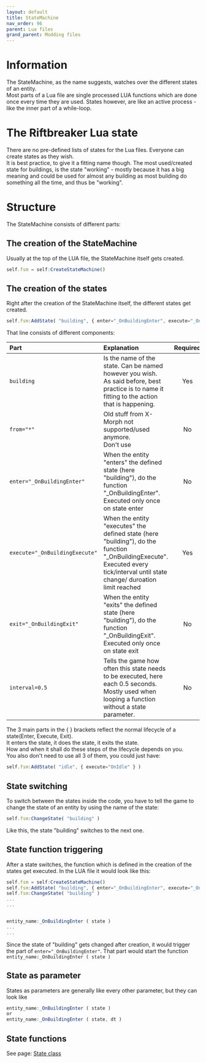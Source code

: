 ```yaml
---
layout: default
title: StateMachine
nav_order: 96
parent: Lua files
grand_parent: Modding files
---
```


# Information
The StateMachine, as the name suggests, watches over the different states of an entity.  
Most parts of a Lua file are single processed LUA functions which are done once every time they are used. States however, are like an active process - like the inner part of a while-loop. 

# The Riftbreaker Lua state
There are no pre-defined lists of states for the Lua files. Everyone can create states as they wish.   
It is best practice, to give it a fitting name though.
The most used/created state for buildings, is the state "working" - mostly because it has a big meaning and could be used for almost any building as most building do something all the time, and thus be "working". 

# Structure
The StateMachine consists of different parts:

## The creation of the StateMachine
Usually at the top of the LUA file, the StateMachine itself gets created.
```qml
self.fsm = self:CreateStateMachine()
```
## The creation of the states
Right after the creation of the StateMachine itself, the different states get created.
```qml
self.fsm:AddState( "building", { enter="_OnBuildingEnter", execute="_OnBuildingExecute", exit="_OnBuildingExit", interval=0.5" } )
```
That line consists of different components:

| Part       | Explanation     | Required |
|:-------------|:--------------|:--------------:|
| `building` | Is the name of the state. Can be named however you wish. <br/>As said before, best practice is to name it fitting to the action that is happening. | Yes |
| `from="*"` | Old stuff from X-Morph not supported/used anymore. <br/>Don't use | No |
| `enter="_OnBuildingEnter"` | When the entity "enters" the defined state (here "building"), do the function "_OnBuildingEnter".<br/>Executed only once on state enter  | No |
| `execute="_OnBuildingExecute"` | When the entity "executes" the defined state (here "building"), do the function "_OnBuildingExecute".<br/>Executed every tick/interval until state change/ duroation limit reached  | Yes |
| `exit="_OnBuildingExit"` | When the entity "exits" the defined state (here "building"), do the function "_OnBuildingExit".<br/>Executed only once on state exit  | No |
| `interval=0.5` | Tells the game how often this state needs to be executed, here each 0.5 seconds.<br/>Mostly used when looping a function without a state parameter. | No |

The 3 main parts in the { } brackets reflect the normal lifecycle of a state(Enter, Execute, Exit).  
It enters the state, it does the state, it exits the state.   
How and when it shall do these steps of the lifecycle depends on you.  
You also don't need to use all 3 of them, you could just have:
```qml
self.fsm:AddState( "idle", { execute="OnIdle" } )
```

## State switching
To switch between the states inside the code, you have to tell the game to change the state of an entity by using the name of the state:
```qml
self.fsm:ChangeState( "building" )
```
Like this, the state "building" switches to the next one. 

## State function triggering
After a state switches, the function which is defined in the creation of the states get executed. In the LUA file it would look like this:
```qml
self.fsm = self:CreateStateMachine()
self.fsm:AddState( "building", { enter="_OnBuildingEnter", execute="_OnBuildingExecute", exit="_OnBuildingExit" } )
self.fsm:ChangeState( "building" )
...
...


entity_name:_OnBuildingEnter ( state )
...
...
```
Since the state of "building" gets changed after creation, it would trigger the part of `enter="_OnBuildingEnter"`. That part would start the function `entity_name:_OnBuildingEnter ( state )` 


## State as parameter

States as parameters are generally like every other parameter, but they can look like
```qml
entity_name:_OnBuildingEnter ( state )
or 
entity_name:_OnBuildingEnter ( state, dt )
```

## State functions

See page: [State class](../../../misc/state-class)

